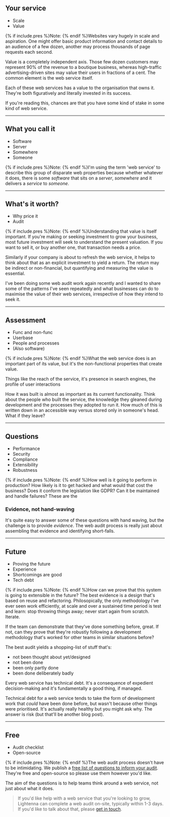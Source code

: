 
## Your service
* Scale
* Value

{% if include.pres %}Note: {% endif %}Websites vary hugely in scale and aspiration.  One might offer basic product information and contact details to an audience of a few dozen, another may process thousands of page requests each second. 

Value is a completely independent axis.  Those few dozen customers may represent 90% of the revenue to a boutique business, whereas high-traffic advertising-driven sites may value their users in fractions of a cent.  The common element is the web service itself.

Each of these web services has a value to the organisation that owns it.  They're both figuratively and literally invested in its success.

If you're reading this, chances are that you have some kind of stake in some kind of web service.

---

## What you call it
* Software
* Server
* Somewhere
* Someone

{% if include.pres %}Note: {% endif %}I'm using the term 'web service' to describe this group of disparate web properties because whether whatever it does, there is some _software_ that sits on a _server_, _somewhere_ and it delivers a _service_ to _someone_. 

---

## What's it worth?
* Why price it
* Audit

{% if include.pres %}Note: {% endif %}Understanding that value is itself important.  If you're making or seeking investment to grow your business, most future investment will seek to understand the present valuation.  If you want to sell it, or buy another one, that transaction needs a price.

Similarly if your company is about to refresh the web service, it helps to think about that as an explicit investment to yield a return.  The return may be indirect or non-financial, but quantifying and measuring the value is essential.

I've been doing some web audit work again recently and I wanted to share some of the patterns I've seen repeatedly and what businesses can do to maximise the value of their web services, irrespective of how they intend to seek it.

--- 

## Assessment
* Func and non-func
* Userbase
* People and processes
* (Also software)

{% if include.pres %}Note: {% endif %}What the web service does is an important part of its value, but it's the non-functional properties that create value.

Things like the reach of the service, it's presence in search engines, the profile of user interactions

How it was built is almost as important as its current functionality.  Think about the people who built the service, the knowledge they gleaned during development and the processes they adopted to run it.  How much of this is written down in an accessible way versus stored only in someone's head.  What if they leave?

---

## Questions
* Performance
* Security
* Compliance
* Extensibility
* Robustness

{% if include.pres %}Note: {% endif %}How well is it going to perform in production?  How likely is it to get hacked and what would that cost the business?  Does it conform the legislation like GDPR?  Can it be maintained and handle failures?  These are the

### Evidence, not hand-waving
It's quite easy to answer some of these questions with hand waving, but the challenge is to provide *evidence*.  The web audit process is really just about assembling that evidence and identifying short-falls.

---

## Future
* Proving the future
* Experience
* Shortcomings are good
* Tech debt

{% if include.pres %}Note: {% endif %}How can we prove that this system is going to extensible in the future?  The best evidence is a design that's based on reuse and refactoring.  Philosopically, the only methodology I've ever seen work efficiently, at scale and over a sustained time period is test and learn: stop throwing things away; never start again from scratch.  Iterate.

If the team can demonstrate that they've done something before, great.  If not, can they prove that they're robustly following a development methodology that's worked for other teams in similar situations before?

The best audit yields a shopping-list of stuff that's:
* not been thought about yet/designed
* not been done
* been only partly done
* been done deliberately badly

Every web service has technical debt.  It's a consequence of expedient decision-making and it's fundamentally a good thing, if managed.

Technical debt for a web service tends to take the form of development work that _could_ have been done before, but wasn't because other things were prioritised.  It's actually really healthy but you might ask why.  The answer is risk (but that'll be another blog post).

---

## Free
* Audit checklist
* Open-source

{% if include.pres %}Note: {% endif %}The web audit process doesn't have to be intimidating.  We publish a [free list of questions to inform your audit](/tech/2018/web-service-review-and-cloud-audit/).  They're free and open-source so please use them however you'd like.

The aim of the questions is to help teams think around a web service, not just about what it does.

> If you'd like help with a web service that you're looking to grow, Lightenna can complete a web audit on-site, typically within 1-3 days.  If you'd like to talk about that, please [get in touch](/contact/).

